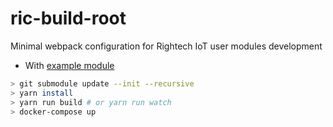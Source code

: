 # ric-build-root

Minimal webpack configuration for Rightech IoT user modules development

- With [example module](https://github.com/prohazko2/ric-user-module)

```sh
> git submodule update --init --recursive
> yarn install
> yarn run build # or yarn run watch
> docker-compose up
```
